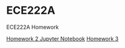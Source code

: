 # ECE222A
ECE222A Homework

[Homework 2 Jupyter Notebook](https://zhaoxin-hu.github.io/ECE222A/ECE222A%20HW2%20Jupyter%20Notebook.html)
[Homework 3](https://zhaoxin-hu.github.io/ECE222A/HW3/)
